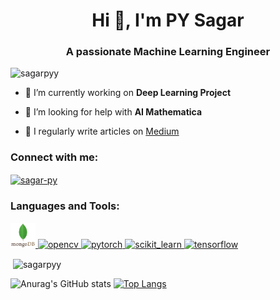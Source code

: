 <h1 align="center">Hi 👋, I'm PY Sagar</h1>
<h3 align="center">A passionate Machine Learning Engineer</h3>

<p align="left"> <img src="https://komarev.com/ghpvc/?username=sagarpyy&label=Profile%20views&color=0e75b6&style=flat" alt="sagarpyy" /> </p>

- 🔭 I’m currently working on **Deep Learning Project**

- 🤝 I’m looking for help with **AI Mathematica**

- 📝 I regularly write articles on [Medium](Medium)

<h3 align="left">Connect with me:</h3>
<p align="left">
<a href="https://linkedin.com/in/sagar-py" target="blank"><img align="center" src="https://cdn.jsdelivr.net/npm/simple-icons@3.0.1/icons/linkedin.svg" alt="sagar-py" height="30" width="40" /></a>
</p>

<h3 align="left">Languages and Tools:</h3>
<p align="left"> <a href="https://www.mongodb.com/" target="_blank"> <img src="https://raw.githubusercontent.com/devicons/devicon/master/icons/mongodb/mongodb-original-wordmark.svg" alt="mongodb" width="40" height="40"/> </a> <a href="https://opencv.org/" target="_blank"> <img src="https://www.vectorlogo.zone/logos/opencv/opencv-icon.svg" alt="opencv" width="40" height="40"/> </a> <a href="https://pytorch.org/" target="_blank"> <img src="https://www.vectorlogo.zone/logos/pytorch/pytorch-icon.svg" alt="pytorch" width="40" height="40"/> </a> <a href="https://scikit-learn.org/" target="_blank"> <img src="https://upload.wikimedia.org/wikipedia/commons/0/05/Scikit_learn_logo_small.svg" alt="scikit_learn" width="40" height="40"/> </a> <a href="https://www.tensorflow.org" target="_blank"> <img src="https://www.vectorlogo.zone/logos/tensorflow/tensorflow-icon.svg" alt="tensorflow" width="40" height="40"/> </a> </p>

<p>&nbsp;<img align="center" src="https://github-readme-stats.vercel.app/api?username=sagarpyy&show_icons=true&locale=en" alt="sagarpyy" /></p>

![Anurag's GitHub stats](https://github-readme-stats.vercel.app/api?username=sagarpyy&show_icons=true&theme=radical)
[![Top Langs](https://github-readme-stats.vercel.app/api/top-langs/?username=sagarpyy)](https://github.com/anuraghazra/github-readme-stats)
